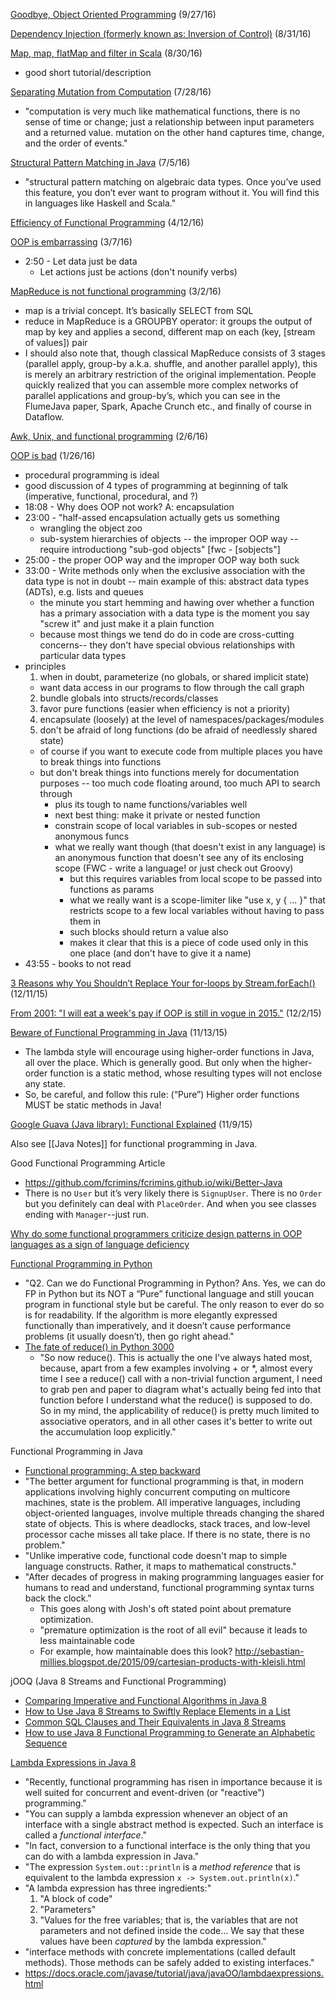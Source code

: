 [Goodbye, Object Oriented Programming](https://medium.com/@cscalfani/goodbye-object-oriented-programming-a59cda4c0e53#.pioam6fd9) (9/27/16)

[Dependency Injection (formerly known as: Inversion of Control)](http://www.javaworld.com/article/2071914/excellent-explanation-of-dependency-injection--inversion-of-control-.html) (8/31/16)

[Map, map, flatMap and filter in Scala](http://www.brunton-spall.co.uk/post/2011/12/02/map-map-and-flatmap-in-scala/) (8/30/16)
* good short tutorial/description

[Separating Mutation from Computation](http://xen.garden/wp/?p=8) (7/28/16)
* "computation is very much like mathematical functions, there is no sense of time or change; just a relationship between input parameters and a returned value. mutation on the other hand captures time, change, and the order of events."

[Structural Pattern Matching in Java](http://blog.higher-order.com/blog/2009/08/21/structural-pattern-matching-in-java/) (7/5/16)
* "structural pattern matching on algebraic data types. Once you’ve used this feature, you don’t ever want to program without it. You will find this in languages like Haskell and Scala."

[Efficiency of Functional Programming](http://stackoverflow.com/questions/1990464/efficiency-of-purely-functional-programming) (4/12/16)

[OOP is embarrassing](https://www.youtube.com/watch?v=IRTfhkiAqPw&app=desktop) (3/7/16)
* 2:50 - Let data just be data
  * Let actions just be actions (don't nounify verbs)

[MapReduce is not functional programming](https://medium.com/@jkff/mapreduce-is-not-functional-programming-39109a4ba7b2#.c42eic180) (3/2/16)
* map is a trivial concept. It’s basically SELECT from SQL
* reduce in MapReduce is a GROUPBY operator: it groups the output of map by key and applies a second, different map on each (key, [stream of values]) pair
* I should also note that, though classical MapReduce consists of 3 stages (parallel apply, group-by a.k.a. shuffle, and another parallel apply), this is merely an arbitrary restriction of the original implementation.
People quickly realized that you can assemble more complex networks of parallel applications and group-by’s, which you can see in the FlumeJava paper, Spark, Apache Crunch etc., and finally of course in Dataflow.

[Awk, Unix, and functional programming](http://trevorjim.com/awk-unix-and-functional-programming/) (2/6/16)

[OOP is bad](https://www.youtube.com/watch?v=QM1iUe6IofM) (1/26/16)
* procedural programming is ideal
* good discussion of 4 types of programming at beginning of talk (imperative, functional, procedural, and ?)
* 18:08 - Why does OOP not work?  A: encapsulation
* 23:00 - "half-assed encapsulation actually gets us something
  * wrangling the object zoo
  * sub-system hierarchies of objects -- the improper OOP way -- require introductiong "sub-god objects" [fwc - [sobjects"]
* 25:00 - the proper OOP way and the improper OOP way both suck
* 33:00 - Write methods only when the exclusive association with the data type is not in doubt -- main example of this: abstract data types (ADTs), e.g. lists and queues
  * the minute you start hemming and hawing over whether a function has a primary association with a data type is the moment you say "screw it" and just make it a plain function
  * because most things we tend do do in code are cross-cutting concerns-- they don't have special obvious relationships with particular data types
* principles
  1. when in doubt, parameterize (no globals, or shared implicit state)
    * want data access in our programs to flow through the call graph
  2. bundle globals into structs/records/classes
  3. favor pure functions (easier when efficiency is not a priority)
  4. encapsulate (loosely) at the level of namespaces/packages/modules
  5. don't be afraid of long functions (do be afraid of needlessly shared state)
    * of course if you want to execute code from multiple places you have to break things into functions
    * but don't break things into functions merely for documentation purposes -- too much code floating around, too much API to search through
      * plus its tough to name functions/variables well
      * next best thing: make it private or nested function
      * constrain scope of local variables in sub-scopes or nested anonymous funcs
      * what we really want though (that doesn't exist in any language) is an anonymous function that doesn't see any of its enclosing scope (FWC - write a language! or just check out Groovy)
        * but this requires variables from local scope to be passed into functions as params
        * what we really want is a scope-limiter like "use x, y { ... }" that restricts scope to a few local variables without having to pass them in
        * such blocks should return a value also
        * makes it clear that this is a piece of code used only in this one place (and don't have to give it a name)
* 43:55 - books to not read

[3 Reasons why You Shouldn’t Replace Your for-loops by Stream.forEach()](http://blog.jooq.org/2015/12/08/3-reasons-why-you-shouldnt-replace-your-for-loops-by-stream-foreach/) (12/11/15)

[From 2001: "I will eat a week's pay if OOP is still in vogue in 2015."](https://mobile.twitter.com/fernozzle/status/672133043037929472) (12/2/15)

[Beware of Functional Programming in Java](http://blog.jooq.org/2015/11/10/beware-of-functional-programming-in-java/) (11/13/15)
* The lambda style will encourage using higher-order functions in Java, all over the place. Which is generally good. But only when the higher-order function is a static method, whose resulting types will not enclose any state.
* So, be careful, and follow this rule: (“Pure”) Higher order functions MUST be static methods in Java!

[Google Guava (Java library): Functional Explained](https://github.com/google/guava/wiki/FunctionalExplained) (11/9/15)

Also see [[Java Notes]] for functional programming in Java.

Good Functional Programming Article
* https://github.com/fcrimins/fcrimins.github.io/wiki/Better-Java
* There is no `User` but it’s very likely there is `SignupUser`. There is no `Order` but you definitely can deal with `PlaceOrder`. And when you see classes ending with `Manager`--just run.

[Why do some functional programmers criticize design patterns in OOP languages as a sign of language deficiency](https://www.quora.com/Why-do-some-functional-programmers-criticize-design-patterns-in-OOP-languages-as-a-sign-of-language-deficiency-while-Monad-is-also-a-design-pattern)

[Functional Programming in Python](http://www.pysnap.com/functional-programming-in-python/)
* "Q2. Can we do Functional Programming in Python? Ans. Yes, we can do FP in Python but its NOT a “Pure” functional language and still youcan program in functional style but be careful. The only reason to ever do so is for readability. If the algorithm is more elegantly expressed functionally than imperatively, and it doesn’t cause performance problems (it usually doesn’t), then go right ahead."
* [The fate of reduce() in Python 3000](http://www.artima.com/weblogs/viewpost.jsp?thread=98196)
  * "So now reduce(). This is actually the one I've always hated most, because, apart from a few examples involving + or *, almost every time I see a reduce() call with a non-trivial function argument, I need to grab pen and paper to diagram what's actually being fed into that function before I understand what the reduce() is supposed to do. So in my mind, the applicability of reduce() is pretty much limited to associative operators, and in all other cases it's better to write out the accumulation loop explicitly."

Functional Programming in Java
* [Functional programming: A step backward](http://www.javaworld.com/article/2078610/java-concurrency/functional-programming--a-step-backward.html)
* "The better argument for functional programming is that, in modern applications involving highly concurrent computing on multicore machines, state is the problem. All imperative languages, including object-oriented languages, involve multiple threads changing the shared state of objects. This is where deadlocks, stack traces, and low-level processor cache misses all take place. If there is no state, there is no problem."
* "Unlike imperative code, functional code doesn't map to simple language constructs. Rather, it maps to mathematical constructs."
* "After decades of progress in making programming languages easier for humans to read and understand, functional programming syntax turns back the clock."
  * This goes along with Josh's oft stated point about premature optimization.
  * "premature optimization is the root of all evil" because it leads to less maintainable code
  * For example, how maintainable does this look? http://sebastian-millies.blogspot.de/2015/09/cartesian-products-with-kleisli.html

jOOQ (Java 8 Streams and Functional Programming)
* [Comparing Imperative and Functional Algorithms in Java 8](http://blog.jooq.org/2015/09/17/comparing-imperative-and-functional-algorithms-in-java-8/)
* [How to Use Java 8 Streams to Swiftly Replace Elements in a List](http://blog.jooq.org/2015/04/02/how-to-use-java-8-streams-to-swiftly-replace-elements-in-a-list/)
* [Common SQL Clauses and Their Equivalents in Java 8 Streams](http://blog.jooq.org/2015/08/13/common-sql-clauses-and-their-equivalents-in-java-8-streams/)
* [How to use Java 8 Functional Programming to Generate an Alphabetic Sequence](http://blog.jooq.org/2015/09/09/how-to-use-java-8-functional-programming-to-generate-an-alphabetic-sequence/)

[Lambda Expressions in Java 8](http://www.drdobbs.com/jvm/lambda-expressions-in-java-8/240166764)
* "Recently, functional programming has risen in importance because it is well suited for concurrent and event-driven (or "reactive") programming."
* "You can supply a lambda expression whenever an object of an interface with a single abstract method is expected. Such an interface is called a _functional interface_."
* "In fact, conversion to a functional interface is the only thing that you can do with a lambda expression in Java."
* "The expression `System.out::println` is a _method reference_ that is equivalent to the lambda expression `x -> System.out.println(x)`."
* "A lambda expression has three ingredients:"
  1. "A block of code"
  2. "Parameters"
  3. "Values for the free variables; that is, the variables that are not parameters and not defined inside the code... We say that these values have been _captured_ by the lambda expression."
* "interface methods with concrete implementations (called default methods). Those methods can be safely added to existing interfaces."
* https://docs.oracle.com/javase/tutorial/java/javaOO/lambdaexpressions.html
